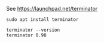 See https://launchpad.net/terminator

~~~
sudo apt install terminator
~~~

~~~
terminator --version
terminator 0.98
~~~
